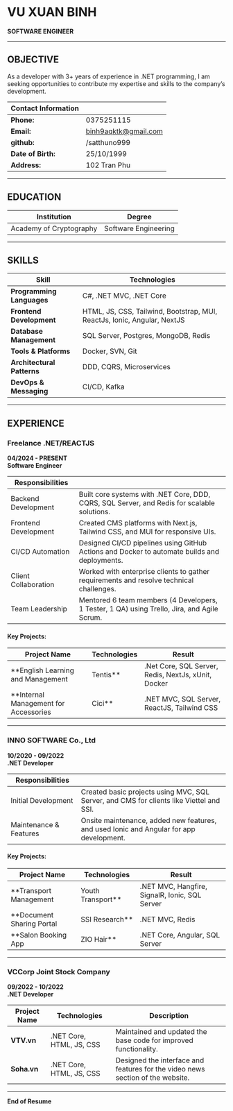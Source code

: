 # VU XUAN BINH  

**SOFTWARE ENGINEER**  

---

## OBJECTIVE  
As a developer with 3+ years of experience in .NET programming, I am seeking opportunities to contribute my expertise and skills to the company’s development.  

| **Contact Information** |                              |
|--------------------------|------------------------------|
| **Phone:**              | 0375251115                  |
| **Email:**              | binh9aqktk@gmail.com        |
| **github:**              | /satthuno999               |
| **Date of Birth:**      | 25/10/1999                 |
| **Address:**            | 102 Tran Phu               |

---

## EDUCATION  

| **Institution**           | **Degree**                  |
|----------------------------|-----------------------------|
| Academy of Cryptography   | Software Engineering        |

---

## SKILLS  

| **Skill**                  | **Technologies**                                            |
|----------------------------|------------------------------------------------------------|
| **Programming Languages**  | C#, .NET MVC, .NET Core                                    |
| **Frontend Development**   | HTML, JS, CSS, Tailwind, Bootstrap, MUI, ReactJs, Ionic, Angular, NextJS |
| **Database Management**    | SQL Server, Postgres, MongoDB, Redis                       |
| **Tools & Platforms**      | Docker, SVN, Git                                           |
| **Architectural Patterns** | DDD, CQRS, Microservices                                   |
| **DevOps & Messaging**     | CI/CD, Kafka                                               |

---

## EXPERIENCE  

### **Freelance .NET/REACTJS**  
**04/2024 - PRESENT**  
**Software Engineer**  

| **Responsibilities** |                                                                                          |
|-----------------------|------------------------------------------------------------------------------------------|
| Backend Development  | Built core systems with .NET Core, DDD, CQRS, SQL Server, and Redis for scalable solutions. |
| Frontend Development | Created CMS platforms with Next.js, Tailwind CSS, and MUI for responsive UIs.             |
| CI/CD Automation     | Designed CI/CD pipelines using GitHub Actions and Docker to automate builds and deployments. |
| Client Collaboration | Worked with enterprise clients to gather requirements and resolve technical challenges.   |
| Team Leadership      | Mentored 6 team members (4 Developers, 1 Tester, 1 QA) using Trello, Jira, and Agile Scrum.|

#### **Key Projects:**  

| **Project Name**                      | **Technologies**                                  | **Result**                                                                                          |
|---------------------------------------|--------------------------------------------------|----------------------------------------------------------------------------------------------------|
| **English Learning and Management | Tentis**  | .Net Core, SQL Server, Redis, NextJs, xUnit, Docker | Delivered a modern application replacing legacy systems, enhanced performance, and increased user engagement. |
| **Internal Management for Accessories | Cici** | .NET MVC, SQL Server, ReactJS, Tailwind CSS      | Improved internal operations by managing content, users, and payments with API-based data synchronization.|

---

### **INNO SOFTWARE Co., Ltd**  
**10/2020 - 09/2022**  
**.NET Developer**  

| **Responsibilities** |                                                                                     |
|-----------------------|-------------------------------------------------------------------------------------|
| Initial Development  | Created basic projects using MVC, SQL Server, and CMS for clients like Viettel and SSI. |
| Maintenance & Features | Onsite maintenance, added new features, and used Ionic and Angular for app development.|

#### **Key Projects:**  

| **Project Name**                             | **Technologies**                                  | **Result**                                                                                              |
|----------------------------------------------|--------------------------------------------------|--------------------------------------------------------------------------------------------------------|
| **Transport Management | Youth Transport**  | .NET MVC, Hangfire, SignalR, Ionic, SQL Server    | Optimized report queries (5 minutes → 30 seconds), enabled real-time updates, and automated wage calculations. |
| **Document Sharing Portal | SSI Research**  | .NET MVC, Redis                                   | Enhanced website speed and user experience with Redis caching for faster document management.            |
| **Salon Booking App | ZIO Hair**            | .NET Core, Angular, SQL Server                   | Streamlined scheduling, real-time booking, and product purchase processes for improved engagement.      |

---

### **VCCorp Joint Stock Company**  
**09/2022 - 10/2022**  
**.NET Developer**  

| **Project Name** | **Technologies** | **Description**                                                                 |
|------------------|------------------|---------------------------------------------------------------------------------|
| **VTV.vn**       | .NET Core, HTML, JS, CSS | Maintained and updated the base code for improved functionality.                |
| **Soha.vn**      | .NET Core, HTML, JS, CSS | Designed the interface and features for the video news section of the website. |

---  

**End of Resume**  
